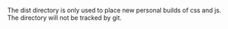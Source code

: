 The dist directory is only used to place new personal builds of css and js. The directory will not be tracked by git.
